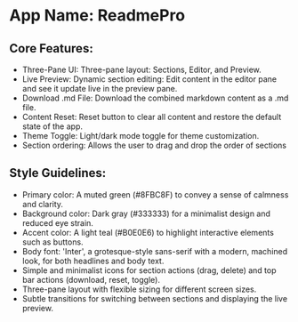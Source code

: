 # **App Name**: ReadmePro

## Core Features:

- Three-Pane UI: Three-pane layout: Sections, Editor, and Preview.
- Live Preview: Dynamic section editing: Edit content in the editor pane and see it update live in the preview pane.
- Download .md File: Download the combined markdown content as a .md file.
- Content Reset: Reset button to clear all content and restore the default state of the app.
- Theme Toggle: Light/dark mode toggle for theme customization.
- Section ordering: Allows the user to drag and drop the order of sections

## Style Guidelines:

- Primary color: A muted green (#8FBC8F) to convey a sense of calmness and clarity.
- Background color: Dark gray (#333333) for a minimalist design and reduced eye strain.
- Accent color: A light teal (#B0E0E6) to highlight interactive elements such as buttons.
- Body font: 'Inter', a grotesque-style sans-serif with a modern, machined look, for both headlines and body text.
- Simple and minimalist icons for section actions (drag, delete) and top bar actions (download, reset, toggle).
- Three-pane layout with flexible sizing for different screen sizes.
- Subtle transitions for switching between sections and displaying the live preview.